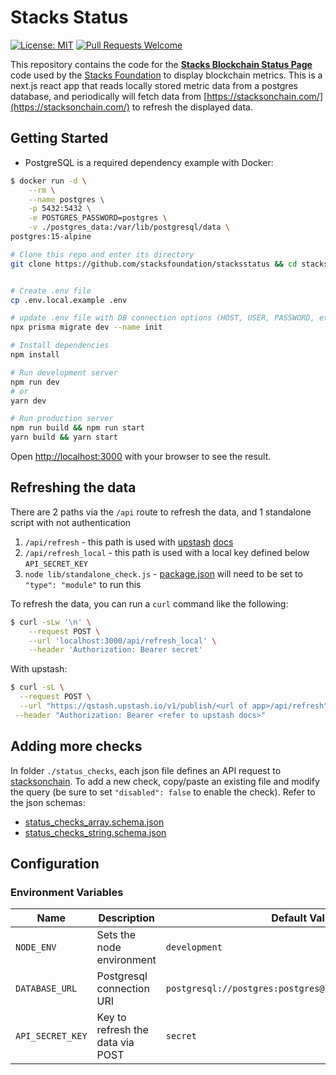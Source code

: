 # Stacks Status

[![License: MIT](https://img.shields.io/badge/License-MIT-blue.svg)](https://mit-license.org/)
[![Pull Requests Welcome](https://img.shields.io/badge/PRs-welcome-brightgreen.svg?style=flat)](http://makeapullrequest.com)

This repository contains the code for the [**Stacks Blockchain Status Page**](https://status.stacks.org/) code used by the [Stacks Foundation](https://www.stacks.org) to display blockchain metrics.
This is a next.js react app that reads locally stored metric data from a postgres database, and periodically will fetch data from [https://stacksonchain.com/](https://stacksonchain.com/) to refresh the displayed data.

## Getting Started

- PostgreSQL is a required dependency
  example with Docker:

```bash
$ docker run -d \
    --rm \
    --name postgres \
    -p 5432:5432 \
    -e POSTGRES_PASSWORD=postgres \
    -v ./postgres_data:/var/lib/postgresql/data \
postgres:15-alpine
```

```bash
# Clone this repo and enter its directory
git clone https://github.com/stacksfoundation/stacksstatus && cd stacksstatus


# Create .env file
cp .env.local.example .env

# update .env file with DB connection options (HOST, USER, PASSWORD, etc) and apply migrations
npx prisma migrate dev --name init

# Install dependencies
npm install

# Run development server
npm run dev
# or
yarn dev

# Run production server
npm run build && npm run start
yarn build && yarn start
```

Open [http://localhost:3000](http://localhost:3000) with your browser to see the result.

## Refreshing the data

There are 2 paths via the `/api` route to refresh the data, and 1 standalone script with not authentication

1. `/api/refresh` - this path is used with [upstash](upstash.com) [docs](https://docs.upstash.com/qstash/quickstarts/vercel-nextjs)
2. `/api/refresh_local` - this path is used with a local key defined below `API_SECRET_KEY`
3. `node lib/standalone_check.js` - [package.json](./package.json) will need to be set to `"type": "module"` to run this

To refresh the data, you can run a `curl` command like the following:

```bash
$ curl -sLw '\n' \
    --request POST \
    --url 'localhost:3000/api/refresh_local' \
    --header 'Authorization: Bearer secret'
```

With upstash:

```bash
$ curl -sL \
  --request POST \
  --url "https://qstash.upstash.io/v1/publish/<url of app>/api/refresh" \
 --header "Authorization: Bearer <refer to upstash docs>"
```

## Adding more checks

In folder `./status_checks`, each json file defines an API request to [stacksonchain](https://stacksonchain.com).
To add a new check, copy/paste an existing file and modify the query (be sure to set `"disabled": false` to enable the check).
Refer to the json schemas:

- [status_checks_array.schema.json](./status_checks_array.schema.json)
- [status_checks_string.schema.json](./status_checks_string.schema.json)

## Configuration

### Environment Variables

| Name             | Description                      | Default Value                                            |
| ---------------- | -------------------------------- | -------------------------------------------------------- |
| `NODE_ENV`       | Sets the node environment        | `development`                                            |
| `DATABASE_URL`   | Postgresql connection URI        | `postgresql://postgres:postgres@localhost:5432/postgres` |
| `API_SECRET_KEY` | Key to refresh the data via POST | `secret`                                                 |
